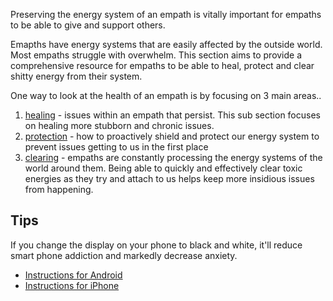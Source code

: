 <!-- TITLE: Empath Health -->

Preserving the energy system of an empath is vitally important for empaths to be able to give and support others.

Emapths have energy systems that are easily affected by the outside world. Most empaths struggle with overwhelm. This section aims to provide a comprehensive resource for empaths to be able to heal, protect and clear shitty energy from their system.

One way to look at the health of an empath is by focusing on 3 main areas..

1. [healing](/health/healing) - issues within an empath that persist. This sub section focuses on healing more stubborn and chronic issues.
2. [protection](/health/protection) - how to proactively shield and protect our energy system to prevent issues getting to us in the first place
3. [clearing](/health/clearing) - empaths are constantly processing the energy systems of the world around them. Being able to quickly and effectively clear toxic energies as they try and attach to us helps keep more insidious issues from happening.

## Tips

If you change the display on your phone to black and white, it'll reduce smart phone addiction and markedly decrease anxiety.
- [Instructions for Android](https://android.gadgethacks.com/how-to/enable-hidden-grayscale-mode-your-pixel-nexus-no-root-needed-0178857/)
- [Instructions for iPhone](https://www.macobserver.com/tips/how-to/grayscale-apple-devices/)